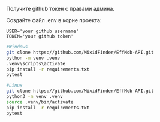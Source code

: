 Получите github токен с правами админа.

Создайте файл .env в корне проекта:
```
USER='your github username'
TOKEN='your github token'
```

```bash
#Windows
git clone https://github.com/MixidFinder/EffMob-API.git
python -m venv .venv
.venv\scripts\activate
pip install -r requirements.txt
pytest

#Linux
git clone https://github.com/MixidFinder/EffMob-API.git
python3 -m venv .venv
source .venv/bin/activate
pip install -r requirements.txt
pytest
```
